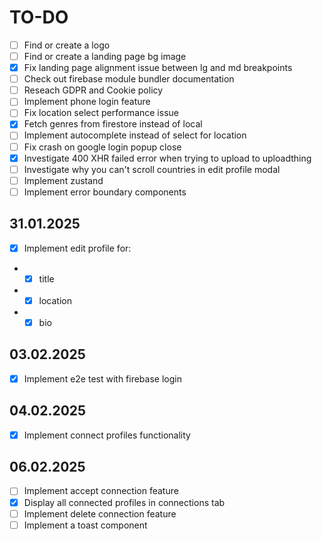 # TO-DO

- [ ] Find or create a logo
- [ ] Find or create a landing page bg image
- [x] Fix landing page alignment issue between lg and md breakpoints
- [ ] Check out firebase module bundler documentation
- [ ] Reseach GDPR and Cookie policy
- [ ] Implement phone login feature
- [ ] Fix location select performance issue
- [x] Fetch genres from firestore instead of local
- [ ] Implement autocomplete instead of select for location
- [ ] Fix crash on google login popup close
- [x] Investigate 400 XHR failed error when trying to upload to uploadthing
- [ ] Investigate why you can't scroll countries in edit profile modal
- [ ] Implement zustand
- [ ] Implement error boundary components

## 31.01.2025

- [x] Implement edit profile for:
- - [x] title
- - [x] location
- - [x] bio

## 03.02.2025

- [x] Implement e2e test with firebase login

## 04.02.2025

- [x] Implement connect profiles functionality

## 06.02.2025

- [ ] Implement accept connection feature
- [X] Display all connected profiles in connections tab
- [ ] Implement delete connection feature
- [ ] Implement a toast component

